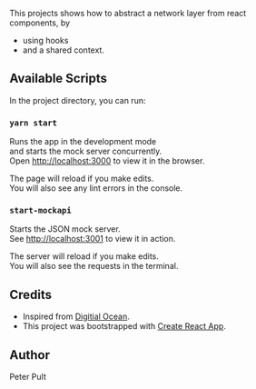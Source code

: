 This projects shows how to abstract a network layer from react components, by

- using hooks
- and a shared context.

## Available Scripts

In the project directory, you can run:

### `yarn start`

Runs the app in the development mode<br />
and starts the mock server concurrently.<br />
Open [http://localhost:3000](http://localhost:3000) to view it in the browser.

The page will reload if you make edits.<br />
You will also see any lint errors in the console.

### `start-mockapi`

Starts the JSON mock server.<br />
See [http://localhost:3001](http://localhost:3001) to view it in action.

The server will reload if you make edits.<br />
You will also see the requests in the terminal.

## Credits

- Inspired from [Digitial Ocean](https://www.digitalocean.com/community/tutorials/how-to-build-a-react-to-do-app-with-react-hooks).
- This project was bootstrapped with [Create React App](https://github.com/facebook/create-react-app).

## Author

Peter Pult
